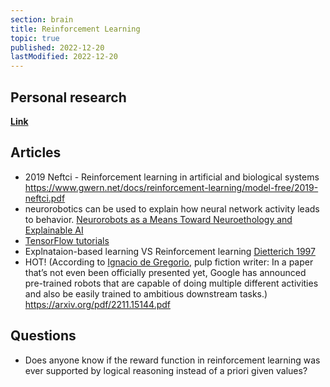 ```yaml
---
section: brain
title: Reinforcement Learning
topic: true
published: 2022-12-20
lastModified: 2022-12-20
---
```


## Personal research

**[Link](/ai/reinforcement-learning-using-artificial-neural-networks)**

## Articles


- 2019 Neftci - Reinforcement learning in artificial and biological systems https://www.gwern.net/docs/reinforcement-learning/model-free/2019-neftci.pdf
- neurorobotics can be used to explain how neural network activity leads to behavior. [Neurorobots as a Means Toward Neuroethology and Explainable AI](https://www.frontiersin.org/articles/10.3389/fnbot.2020.570308/full)
- [TensorFlow tutorials](https://www.tensorflow.org/agents/tutorials/0_intro_rl)
- Explnataion-based learning VS Reinforcement learning [Dietterich 1997](https://link.springer.com/article/10.1023/A:1007355226281)
- HOT! (According to [Ignacio de Gregorio](https://medium.com/@ignacio.de.gregorio.noblejas/offline-rl-680450c472c), pulp fiction writer: In a paper that’s not even been officially presented yet, Google has announced pre-trained robots that are capable of doing multiple different activities and also be easily trained to ambitious downstream tasks.) https://arxiv.org/pdf/2211.15144.pdf


## Questions

- Does anyone know if the reward function in reinforcement learning was ever supported by logical reasoning instead of a priori given values?